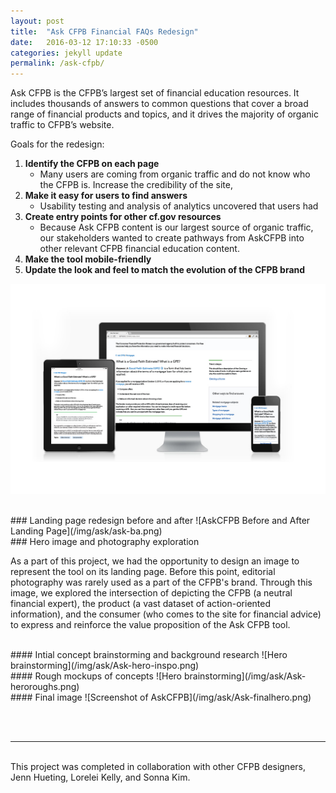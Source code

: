 ```yaml
---
layout: post
title:  "Ask CFPB Financial FAQs Redesign"
date:   2016-03-12 17:10:33 -0500
categories: jekyll update
permalink: /ask-cfpb/
---
```



Ask CFPB is the CFPB’s largest set of financial education resources. It includes thousands of answers to common questions that cover a broad range of financial products and topics, and it drives the majority of organic traffic to CFPB’s website. 

Goals for the redesign:

1. **Identify the CFPB on each page**
	* Many users are coming from organic traffic and do not know who the CFPB is. Increase the credibility of the site, 
2. **Make it easy for users to find answers** 
	* Usability testing and analysis of analytics uncovered that users had 
3. **Create entry points for other cf.gov resources** 
	* Because Ask CFPB content is our largest source of organic traffic, our stakeholders wanted to create pathways from AskCFPB into other relevant CFPB financial education content.
4. **Make the tool mobile-friendly**
5. **Update the look and feel to match the evolution of the CFPB brand**


![AskCFPB Responsive Design](/img/ask/ask-question-page.jpg)


<br>
### Landing page redesign before and after
![AskCFPB Before and After Landing Page](/img/ask/ask-ba.png)


<br>
### Hero image and photography exploration

As a part of this project, we had the opportunity to design an image to represent the tool on its landing page. Before this point, editorial photography was rarely used as a part of the CFPB's brand. Through this image, we explored the intersection of depicting the CFPB (a neutral financial expert), the product (a vast dataset of action-oriented information), and the consumer (who comes to the site for financial advice) to express and reinforce the value proposition of the Ask CFPB tool.

<br>
#### Intial concept brainstorming and background research
![Hero brainstorming](/img/ask/Ask-hero-inspo.png)

<br>
#### Rough mockups of concepts
![Hero brainstorming](/img/ask/Ask-heroroughs.png)

<br>
#### Final image
![Screenshot of AskCFPB](/img/ask/Ask-finalhero.png)


<br><br>
<hr>
<br>
This project was completed in collaboration with other CFPB designers, Jenn Hueting, Lorelei Kelly, and Sonna Kim. 